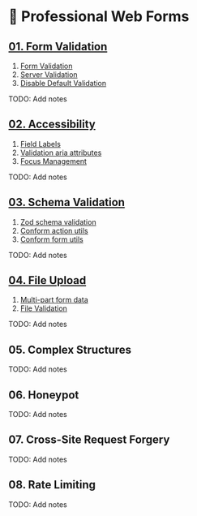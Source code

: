 # 📝 Professional Web Forms

## [01. Form Validation](./01.form-validation/)

1. [Form Validation](./01.form-validation/01.form-validation/)
2. [Server Validation](./01.form-validation/02.server-validation/)
3. [Disable Default Validation](./01.form-validation/03.no-validate/)

TODO: Add notes

## [02. Accessibility](./02.accessibility/)

1. [Field Labels](./02.accessibility/01.labels/)
2. [Validation aria attributes](./02.accessibility/02.aria/)
3. [Focus Management](./02.accessibility/03.focus/)

TODO: Add notes

## [03. Schema Validation](./03.schema-validation/)

1. [Zod schema validation](./03.schema-validation/01.zod/)
2. [Conform action utils](./03.schema-validation/02.conform-action/)
3. [Conform form utils](./03.schema-validation/03.conform-form/)

TODO: Add notes

## [04. File Upload](./04.file-upload/)

1. [Multi-part form data](./04.file-upload/01.multi-part/)
2. [File Validation](./04.file-upload/02.file-validation/)

TODO: Add notes

## 05. Complex Structures

TODO: Add notes

## 06. Honeypot

TODO: Add notes

## 07. Cross-Site Request Forgery

TODO: Add notes

## 08. Rate Limiting

TODO: Add notes
